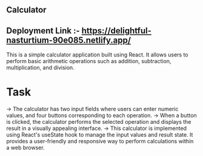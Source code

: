 ## Calculator

## Deployment Link :-  https://delightful-nasturtium-90e085.netlify.app/

This is a simple calculator application built using React. It allows users to perform basic arithmetic operations such as addition, subtraction, multiplication, and division. 
# Task
 -> The calculator has two input fields where users can enter numeric values, and four buttons corresponding to each operation. 
 -> When a button is clicked, the calculator performs the selected operation and displays the result in a visually appealing interface. 
 -> This calculator is implemented using React's useState hook to manage the input values and result state. It provides a user-friendly and responsive way to perform calculations within a web browser.
